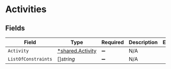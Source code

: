# Activities


## Fields

| Field                                               | Type                                                | Required                                            | Description                                         | Example                                             |
| --------------------------------------------------- | --------------------------------------------------- | --------------------------------------------------- | --------------------------------------------------- | --------------------------------------------------- |
| `Activity`                                          | [*shared.Activity](../../models/shared/activity.md) | :heavy_minus_sign:                                  | N/A                                                 |                                                     |
| `ListOfConstraints`                                 | []*string*                                          | :heavy_minus_sign:                                  | N/A                                                 |                                                     |